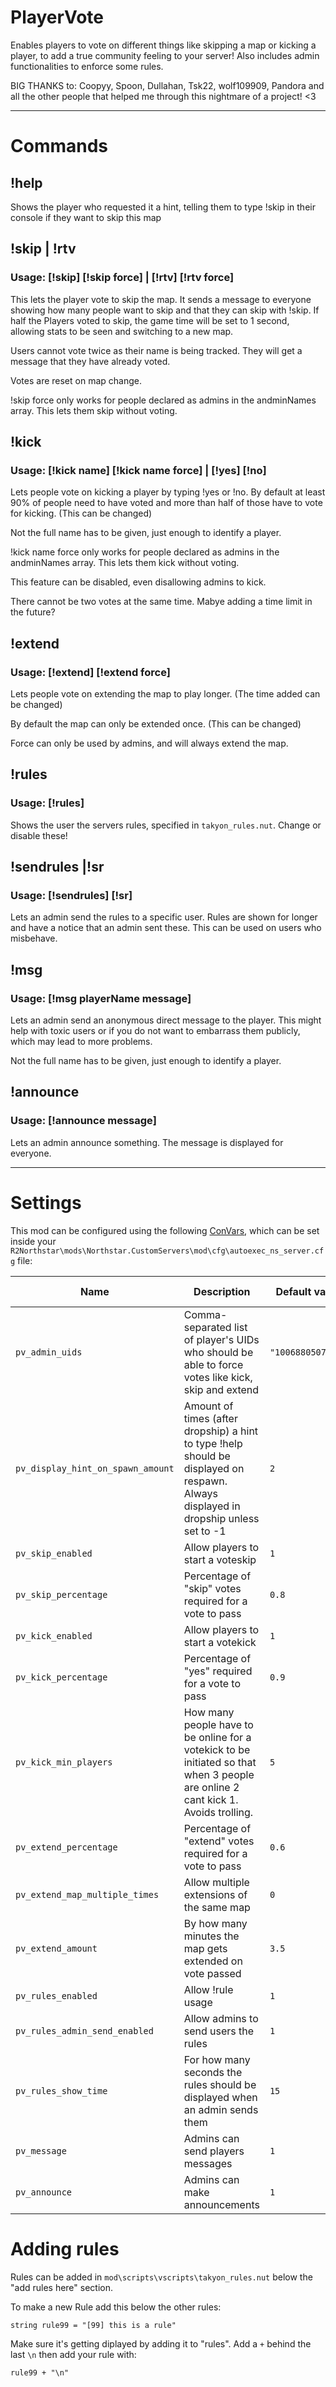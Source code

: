 # PlayerVote

Enables players to vote on different things like skipping a map or kicking a player, to add a true community feeling to your server! Also includes admin functionalities to enforce some rules.

BIG THANKS to: Coopyy, Spoon, Dullahan, Tsk22, wolf109909, Pandora and all the other people that helped me through this nightmare of a project! <3

---

# Commands
## !help
Shows the player who requested it a hint, telling them to type !skip in their console if they want to skip this map

## !skip | !rtv
### Usage: [!skip]  [!skip force] | [!rtv]  [!rtv force]
This lets the player vote to skip the map. It sends a message to everyone showing how many people want to skip and that they can skip with !skip. If half the Players voted to skip, the game time will be set to 1 second, allowing stats to be seen and switching to a new map.

Users cannot vote twice as their name is being tracked. They will get a message that they have already voted.  

Votes are reset on map change.

!skip force only works for people declared as admins in the andminNames array. This lets them skip without voting.

## !kick
### Usage: [!kick name]  [!kick name force] | [!yes]  [!no]

Lets people vote on kicking a player by typing !yes or !no. By default at least 90% of people need to have voted and more than half of those have to vote for kicking. (This can be changed)

Not the full name has to be given, just enough to identify a player.

!kick name force only works for people declared as admins in the andminNames array. This lets them kick without voting.

This feature can be disabled, even disallowing admins to kick.

There cannot be two votes at the same time. Mabye adding a time limit in the future?

## !extend
### Usage: [!extend]  [!extend force]

Lets people vote on extending the map to play longer. (The time added can be changed)

By default the map can only be extended once. (This can be changed)

Force can only be used by admins, and will always extend the map.

## !rules
### Usage: [!rules]
Shows the user the servers rules, specified in ```takyon_rules.nut```. Change or disable these!

## !sendrules |!sr
### Usage: [!sendrules]  [!sr]
Lets an admin send the rules to a specific user. Rules are shown for longer and have a notice that an admin sent these. This can be used on users who misbehave.

## !msg
### Usage: [!msg playerName message]
Lets an admin send an anonymous direct message to the player. This might help with toxic users or if you do not want to embarrass them publicly, which may lead to more problems.

Not the full name has to be given, just enough to identify a player.

## !announce
### Usage: [!announce message]
Lets an admin announce something. The message is displayed for everyone. 

---

# Settings
This mod can be configured using the following [ConVars](https://r2northstar.gitbook.io/r2northstar-wiki/hosting-a-server-with-northstar/dedicated-server#convars), which can be set inside your `R2Northstar\mods\Northstar.CustomServers\mod\cfg\autoexec_ns_server.cfg` file:

| Name                              | Description                                                                                                                       | Default value    | Accepted Value |
| --------------------------------- | --------------------------------------------------------------------------------------------------------------------------------- | ---------------- | -------------- |
| `pv_admin_uids`                  | Comma-separated list of player's UIDs who should be able to force votes like kick, skip and extend                                      | `"1006880507304"` | `string`       |
| `pv_display_hint_on_spawn_amount` | Amount of times (after dropship) a hint to type !help should be displayed on respawn. Always displayed in dropship unless set to -1                                              | `2`              | `int`          |
| `pv_skip_enabled`                 | Allow players to start a voteskip                                                                                                 | `1`              | `0-1`          |
| `pv_skip_percentage`              | Percentage of "skip" votes required for a vote to pass                                                                            | `0.8`            | `float`        |
| `pv_kick_enabled`                 | Allow players to start a votekick                                                                                                 | `1`              | `0-1`          |
| `pv_kick_percentage`              | Percentage of "yes" required for a vote to pass                                                                                   | `0.9`            | `float`        |
| `pv_kick_min_players`             | How many people have to be online for a votekick to be initiated so that when 3 people are online 2 cant kick 1. Avoids trolling. | `5`              | `int`          |
| `pv_extend_percentage`            | Percentage of "extend" votes required for a vote to pass                                                                          | `0.6`            | `float`        |
| `pv_extend_map_multiple_times`    | Allow multiple extensions of the same map                                                                                         | `0`              | `0-1`          |
| `pv_extend_amount`                | By how many minutes the map gets extended on vote passed                                                                          | `3.5`            | `float`        |
| `pv_rules_enabled`                | Allow !rule usage                                                                                                                 | `1`              | `0-1`          |
| `pv_rules_admin_send_enabled`     | Allow admins to send users the rules                                                                                              | `1`              | `0-1`          |
| `pv_rules_show_time`              | For how many seconds the rules should be displayed when an admin sends them                                                       | `15`             | `int`          |
| `pv_message`                      | Admins can send players messages                                                                                                  | `1`              | `0-1`          |
| `pv_announce`                     | Admins can make announcements                                                                                                     | `1`              | `0-1`          |

# Adding rules
Rules can be added in `mod\scripts\vscripts\takyon_rules.nut` below the "add rules here" section.

To make a new Rule add this below the other rules:

```string rule99 = "[99] this is a rule"```

Make sure it's getting diplayed by adding it to "rules". Add a ```+``` behind the last ```\n``` then add your rule with:

```rule99 + "\n"```
